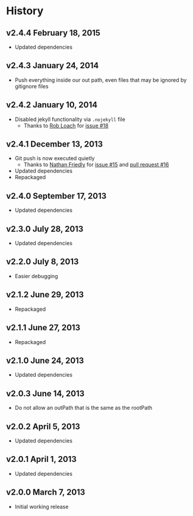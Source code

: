 # History

## v2.4.4 February 18, 2015
- Updated dependencies

## v2.4.3 January 24, 2014
- Push everything inside our out path, even files that may be ignored by gitignore files

## v2.4.2 January 10, 2014
- Disabled jekyll functionality via `.nojekyll` file
	- Thanks to [Rob Loach](https://github.com/RobLoach) for [issue #18](https://github.com/docpad/docpad-plugin-ghpages/issues/18)

## v2.4.1 December 13, 2013
- Git push is now executed quietly
	- Thanks to [Nathan Friedly](https://github.com/nfriedly) for [issue #15](https://github.com/docpad/docpad-plugin-ghpages/issues/15) and [pull request #16](https://github.com/docpad/docpad-plugin-ghpages/pull/16)
- Updated dependencies
- Repackaged

## v2.4.0 September 17, 2013
- Updated dependencies

## v2.3.0 July 28, 2013
- Updated dependencies

## v2.2.0 July 8, 2013
- Easier debugging

## v2.1.2 June 29, 2013
- Repackaged

## v2.1.1 June 27, 2013
- Repackaged

## v2.1.0 June 24, 2013
- Updated dependencies

## v2.0.3 June 14, 2013
- Do not allow an outPath that is the same as the rootPath

## v2.0.2 April 5, 2013
- Updated dependencies

## v2.0.1 April 1, 2013
- Updated dependencies

## v2.0.0 March 7, 2013
- Initial working release
